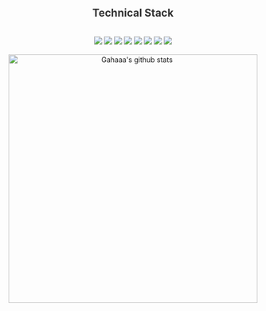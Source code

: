 
<div align="center">

<h2 style="color:#333"> Technical Stack </h2>
<br>

<img src="https://img.shields.io/badge/HTML-E34F26?style=flat-square&logo=HTML5&logoColor=white"/>
<img src="https://img.shields.io/badge/CSS3-085eeb?style=flat-square&logo=CSS3&logoColor=white"/>
<img src="https://img.shields.io/badge/SCSS-CC6699?style=flat-square&logo=Sass&logoColor=white"/>
<img src="https://img.shields.io/badge/JQuery-f6861f?style=flat-square&logo=jquery&logoColor=white"/>
<img src="https://img.shields.io/badge/JavaScript-F7DF1E?style=flat-square&logo=JavaScript&logoColor=white"/>
<img src="https://img.shields.io/badge/React-61DAFB?style=flat-square&logo=React&logoColor=white"/>
  <img src="https://img.shields.io/badge/phpStorm-000000?style=flat-square&logo=phpStorm&logoColor=white"/>
<img src="https://img.shields.io/badge/VSCode-1f9df6?style=flat-square&logo=VSCode&logoColor=white"/>


<br>
<br>
  
<a href="https://github.com/Gahaaa">
  <img style="width:500px" src="https://github-readme-stats.vercel.app/api/top-langs/?username=Gahaaa&layout=compact&theme=tokyonight" alt="Gahaaa's github stats" />
</a>

<br />
<br />

